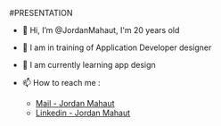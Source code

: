 #PRESENTATION

- 👋 Hi, I’m @JordanMahaut, I'm 20 years old
- 👀 I am in training of Application Developer designer
- 🌱 I am currently learning app design


- 📫 How to reach me :
    - [Mail - Jordan Mahaut](jordanmahaut09@gmail.com)
    - [Linkedin - Jordan Mahaut](https://www.linkedin.com/in/jordan-mahaut-b30908227/) 
